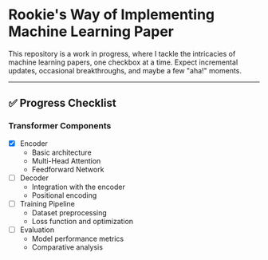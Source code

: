 
# Rookie's Way of Implementing Machine Learning Paper
This repository is a work in progress, where I tackle the intricacies of machine learning papers, one checkbox at a time. Expect incremental updates, occasional breakthroughs, and maybe a few "aha!" moments.

---

## ✅ **Progress Checklist**  

### Transformer Components  
- [x] Encoder  
  - Basic architecture  
  - Multi-Head Attention  
  - Feedforward Network  
- [ ] Decoder  
  - Integration with the encoder  
  - Positional encoding  
- [ ] Training Pipeline  
  - Dataset preprocessing  
  - Loss function and optimization  
- [ ] Evaluation  
  - Model performance metrics  
  - Comparative analysis  


